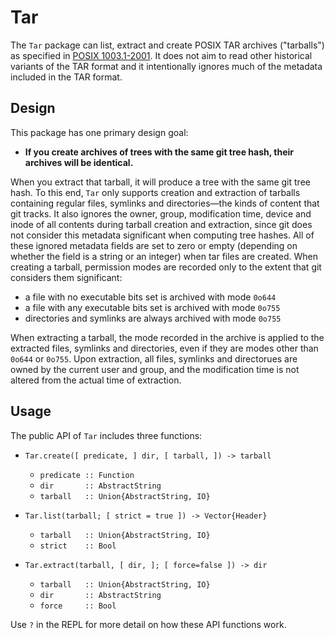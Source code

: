 # Tar

The `Tar` package can list, extract and create POSIX TAR archives ("tarballs") as specified in [POSIX 1003.1-2001](https://pubs.opengroup.org/onlinepubs/9699919799/utilities/pax.html).
It does not aim to read other historical variants of the TAR format and it intentionally ignores much of the metadata included in the TAR format.

## Design

This package has one primary design goal:

* __If you create archives of trees with the same git tree hash, their archives will be identical.__

When you extract that tarball, it will produce a tree with the same git tree hash.
To this end, `Tar` only supports creation and extraction of tarballs containing regular files, symlinks and directories—the kinds of content that git tracks.
It also ignores the owner, group, modification time, device and inode of all contents during tarball creation and extraction, since git does not consider this metadata significant when computing tree hashes.
All of these ignored metadata fields are set to zero or empty (depending on whether the field is a string or an integer) when tar files are created.
When creating a tarball, permission modes are recorded only to the extent that git considers them significant:

* a file with no executable bits set is archived with mode `0o644`
* a file with any executable bits set is archived with mode `0o755`
* directories and symlinks are always archived with mode `0o755`

When extracting a tarball, the mode recorded in the archive is applied to the extracted files, symlinks and directories, even if they are modes other than `0o644` or `0o755`.
Upon extraction, all files, symlinks and directorues are owned by the current user and group, and the modification time is not altered from the actual time of extraction.

## Usage

The public API of `Tar` includes three functions:

* `Tar.create([ predicate, ] dir, [ tarball, ]) -> tarball`
  - `predicate :: Function`
  - `dir       :: AbstractString`
  - `tarball   :: Union{AbstractString, IO}`

* `Tar.list(tarball; [ strict = true ]) -> Vector{Header}`
  - `tarball   :: Union{AbstractString, IO}`
  - `strict    :: Bool`

* `Tar.extract(tarball, [ dir, ]; [ force=false ]) -> dir`
  - `tarball   :: Union{AbstractString, IO}`
  - `dir       :: AbstractString`
  - `force     :: Bool`

Use `?` in the REPL for more detail on how these API functions work.

